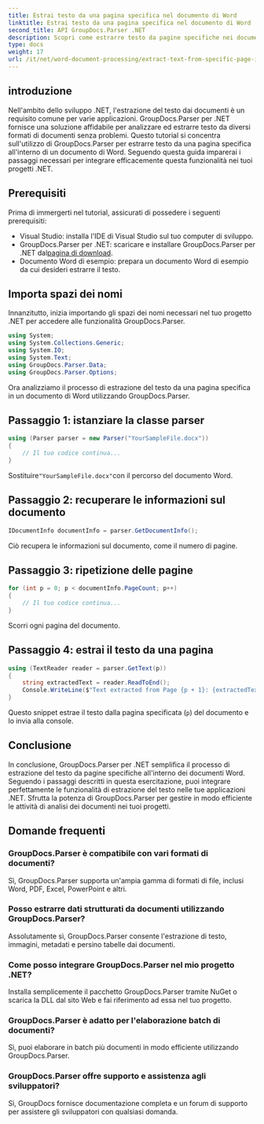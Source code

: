 ```yaml
---
title: Estrai testo da una pagina specifica nel documento di Word
linktitle: Estrai testo da una pagina specifica nel documento di Word
second_title: API GroupDocs.Parser .NET
description: Scopri come estrarre testo da pagine specifiche nei documenti Word utilizzando GroupDocs.Parser per .NET. Integra le funzionalità di estrazione del testo nel tuo .NET.
type: docs
weight: 17
url: /it/net/word-document-processing/extract-text-from-specific-page-in-word-document/
---
```

## introduzione
Nell'ambito dello sviluppo .NET, l'estrazione del testo dai documenti è un requisito comune per varie applicazioni. GroupDocs.Parser per .NET fornisce una soluzione affidabile per analizzare ed estrarre testo da diversi formati di documenti senza problemi. Questo tutorial si concentra sull'utilizzo di GroupDocs.Parser per estrarre testo da una pagina specifica all'interno di un documento di Word. Seguendo questa guida imparerai i passaggi necessari per integrare efficacemente questa funzionalità nei tuoi progetti .NET.
## Prerequisiti
Prima di immergerti nel tutorial, assicurati di possedere i seguenti prerequisiti:
- Visual Studio: installa l'IDE di Visual Studio sul tuo computer di sviluppo.
-  GroupDocs.Parser per .NET: scaricare e installare GroupDocs.Parser per .NET dal[pagina di download](https://releases.groupdocs.com/parser/net/).
- Documento Word di esempio: prepara un documento Word di esempio da cui desideri estrarre il testo.

## Importa spazi dei nomi
Innanzitutto, inizia importando gli spazi dei nomi necessari nel tuo progetto .NET per accedere alle funzionalità GroupDocs.Parser.
```csharp
using System;
using System.Collections.Generic;
using System.IO;
using System.Text;
using GroupDocs.Parser.Data;
using GroupDocs.Parser.Options;
```

Ora analizziamo il processo di estrazione del testo da una pagina specifica in un documento di Word utilizzando GroupDocs.Parser.
## Passaggio 1: istanziare la classe parser
```csharp
using (Parser parser = new Parser("YourSampleFile.docx"))
{
    // Il tuo codice continua...
}
```
 Sostituire`"YourSampleFile.docx"`con il percorso del documento Word.
## Passaggio 2: recuperare le informazioni sul documento
```csharp
IDocumentInfo documentInfo = parser.GetDocumentInfo();
```
Ciò recupera le informazioni sul documento, come il numero di pagine.
## Passaggio 3: ripetizione delle pagine
```csharp
for (int p = 0; p < documentInfo.PageCount; p++)
{
    // Il tuo codice continua...
}
```
Scorri ogni pagina del documento.
## Passaggio 4: estrai il testo da una pagina
```csharp
using (TextReader reader = parser.GetText(p))
{
    string extractedText = reader.ReadToEnd();
    Console.WriteLine($"Text extracted from Page {p + 1}: {extractedText}");
}
```
Questo snippet estrae il testo dalla pagina specificata (`p`) del documento e lo invia alla console.

## Conclusione
In conclusione, GroupDocs.Parser per .NET semplifica il processo di estrazione del testo da pagine specifiche all'interno dei documenti Word. Seguendo i passaggi descritti in questa esercitazione, puoi integrare perfettamente le funzionalità di estrazione del testo nelle tue applicazioni .NET. Sfrutta la potenza di GroupDocs.Parser per gestire in modo efficiente le attività di analisi dei documenti nei tuoi progetti.

## Domande frequenti
### GroupDocs.Parser è compatibile con vari formati di documenti?
Sì, GroupDocs.Parser supporta un'ampia gamma di formati di file, inclusi Word, PDF, Excel, PowerPoint e altri.
### Posso estrarre dati strutturati da documenti utilizzando GroupDocs.Parser?
Assolutamente sì, GroupDocs.Parser consente l'estrazione di testo, immagini, metadati e persino tabelle dai documenti.
### Come posso integrare GroupDocs.Parser nel mio progetto .NET?
Installa semplicemente il pacchetto GroupDocs.Parser tramite NuGet o scarica la DLL dal sito Web e fai riferimento ad essa nel tuo progetto.
### GroupDocs.Parser è adatto per l'elaborazione batch di documenti?
Sì, puoi elaborare in batch più documenti in modo efficiente utilizzando GroupDocs.Parser.
### GroupDocs.Parser offre supporto e assistenza agli sviluppatori?
Sì, GroupDocs fornisce documentazione completa e un forum di supporto per assistere gli sviluppatori con qualsiasi domanda.